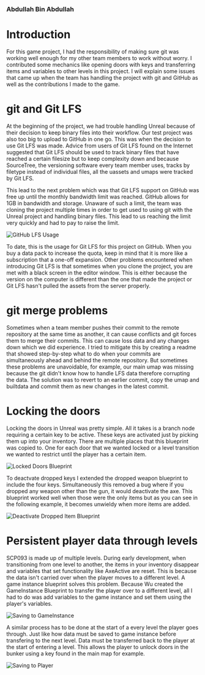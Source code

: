 ### Abdullah Bin Abdullah
# Introduction

For this game project, I had the responsibility of making sure git was working well enough for my other team members to work without worry. I contributed some mechanics like opening doors with keys and transferring items and variables to other levels in this project. I will explain some issues that came up when the team has handling the project with git and GitHub as well as the contributions I made to the game.

# git and Git LFS

At the beginning of the project, we had trouble handling Unreal because of their decision to keep binary files into their workflow. Our test project was also too big to upload to GitHub in one go. This was when the decision to use Git LFS was made. Advice from users of Git LFS found on the Internet suggested that Git LFS should be used to track binary files that have reached a certain filesize but to keep complexity down and because SourceTree, the versioning software every team member uses, tracks by filetype instead of individual files, all the uassets and umaps were tracked by Git LFS.

This lead to the next problem which was that Git LFS support on GitHub was free up until the monthly bandwidth limit was reached. GitHub allows for 1GB in bandwidth and storage. Unaware of such a limit, the team was cloning the project multiple times in order to get used to using git with the Unreal project and handling binary files. This lead to us reaching the limit very quickly and had to pay to raise the limit.

![GitHub LFS Usage](Screenshots/GithubBandwidth.PNG)

To date, this is the usage for Git LFS for this project on GitHub. When you buy a data pack to increase the quota, keep in mind that it is more like a subscription that a one-off expansion. Other problems encountered when introducing Git LFS is that sometimes when you clone the project, you are met with a black screen in the editor window. This is either because the version on the computer is different than the one that made the project or Git LFS hasn't pulled the assets from the server properly. 

# git merge problems

Sometimes when a team member pushes their commit to the remote repository at the same time as another, it can cause conflicts and git forces them to merge their commits. This can cause loss data and any changes down which we did experience. I tried to mitigate this by creating a readme that showed step-by-step what to do when your commits are simultaneously ahead and behind the remote repository. But sometimes these problems are unavoidable, for example, our main umap was missing because the git didn't know how to handle LFS data therefore corrupting the data. The solution was to revert to an earlier commit, copy the umap and builtdata and commit them as new changes in the latest commit.

# Locking the doors

Locking the doors in Unreal was pretty simple. All it takes is a branch node requiring a certain key to be active. These keys are activated just by picking them up into your inventory. There are multiple places that this blueprint was copied to. One for each door that we wanted locked or a level transition we wanted to restrict until the player has a certain item.

![Locked Doors Blueprint](Screenshots/LockedDoors.PNG)

To deactvate dropped keys I extended the dropped weapon blueprint to include the four keys. Simultaneously this removed a bug where if you dropped any weapon other than the gun, it would deactivate the axe. This blueprint worked well when those were the only items but as you can see in the following example, it becomes unwieldy when more items are added.

![Deactivate Dropped Item Blueprint](Screenshots/DeactivateItem.PNG)

# Persistent player data through levels

SCP093 is made up of multiple levels. During early development, when transitioning from one level to another, the items in your inventory disappear and variables that set functionality like AxeActive are reset. This is because the data isn't carried over when the player moves to a different level. A game instance blueprint solves this problem. Because Wu created the GameInstance Blueprint to transfer the player over to a different level, all I had to do was add variables to the game instance and set them using the player's variables.

![Saving to GameInstance](Screenshots/SavingToGameInstance.PNG)

A similar process has to be done at the start of a every level the player goes through. Just like how data must be saved to game instance before transfering to the next level. Data must be transferred back to the player at the start of entering a level. This allows the player to unlock doors in the bunker using a key found in the main map for example.

![Saving to Player](Screenshots/SavingToPlayer.PNG)
